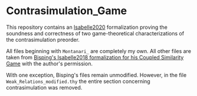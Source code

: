 # Contrasimulation_Game

This repository contains an [Isabelle2020](https://isabelle.in.tum.de/website-Isabelle2020/index.html) formalization proving the soundness and correctness of two game-theoretical characterizations of the contrasimulation preorder.

All files beginning with `Montanari_` are completely my own. 
All other files are taken from [Bisping's Isabelle2018 formalization for his Coupled Similarity Game](https://doi.org/10.6084/m9.figshare.7831382.v1) with the author's permission.

With one exception, Bisping's files remain unmodified. However, in the file `Weak_Relations_modified.thy` the entire section concerning contrasimulation was removed. 
